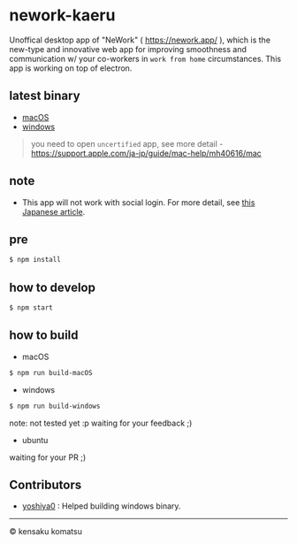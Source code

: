 # nework-kaeru

Unoffical desktop app of "NeWork" ( https://nework.app/ ), which is the new-type and innovative web app for improving smoothness and communication w/ your co-workers in `work from home` circumstances. This app is working on top of electron.

## latest binary

* [macOS](https://storage.googleapis.com/nework-kaeru/macOS/nework-kaeru-darwin-x64-0.0.4.zip)
* [windows](https://storage.googleapis.com/nework-kaeru/macOS/nework-kaeru-win32-x64-0.0.4.zip)

> you need to open `uncertified` app, see more detail - https://support.apple.com/ja-jp/guide/mac-help/mh40616/mac

## note

* This app will not work with social login. For more detail, see [this Japanese article](https://medium.com/@komasshu/nework-%E3%82%92native-desktop-%E3%81%AB%E5%8B%9D%E6%89%8B%E3%81%AB%E3%81%97%E3%81%A6%E3%81%BF%E3%81%9F%E3%82%88-%E3%81%A8%E3%81%84%E3%81%86%E3%81%8A%E8%A9%B1-67dd574f80a3).

## pre

```bash
$ npm install
```

## how to develop

```bash
$ npm start
```

## how to build

* macOS

```bash
$ npm run build-macOS
```

* windows

```bash
$ npm run build-windows
```

note: not tested yet :p
waiting for your feedback ;)

* ubuntu

waiting for your PR ;)

## Contributors

* [yoshiya0](https://github.com/yoshiya0) : Helped building windows binary.

---
&copy; kensaku komatsu
